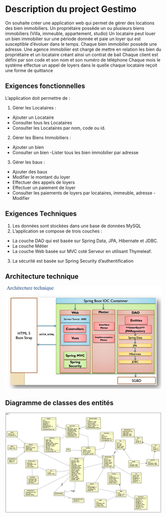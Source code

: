 ﻿# Description du project Gestimo 
On souhaite créer une application web qui permet de gérer des locations des bien immobiliers.
Un propriétaire possède un ou plusieurs biens immobiliers (Villa, immeuble, appartement, studio)
Un locataire peut louer un bien immobilier sur une période donnée et paie un loyer qui est susceptible d’évoluer dans le temps. 
Chaque bien immobilier possède une adresse.
Une agence immobilier est chargé de mettre en relation les bien du propriétaire et un locataire créant ainsi un contrat de bail
Chaque client est défini par son code et son nom et son numéro de téléphone
Chaque mois le système effectue un appel de loyers dans le quelle chaque locataire reçoit une forme de quittance
## Exigences fonctionnelles
L’application doit permettre de :
1. Gérer les Locataires :
- Ajouter un Locataire
- Consulter tous les Locataires
- Consulter les Locataires par nom, code ou id.
2. Gérer les Biens Immobiliers :
- Ajouter un bien
- Consulter un bien
-Lister tous les bien immobilier par adresse
3. Gérer les baux :
- Ajouter des baux
- Modifier le montant du loyer
- Effectuer des appels de loyers
- Effectuer un paiement de loyer
- Consulter les paiements de loyers par locataires, immeuble, adresse
-Modifier  
## Exigences Techniques
1. Les données sont stockées dans une base de données MySQL
2. L’application se compose de trois couches :
- La couche DAO qui est basée sur Spring Data, JPA, Hibernate et JDBC.
- La couche Métier
- La couche Web basée sur MVC coté Serveur en utilisant Thymeleaf.
3. La sécurité est basée sur Spring Security d’authentification
## Architecture technique
![architecture](/assests/images/Architecture.PNG)
## Diagramme de classes des entités
![class diagram](/assests/images/classdiagram.PNG)


